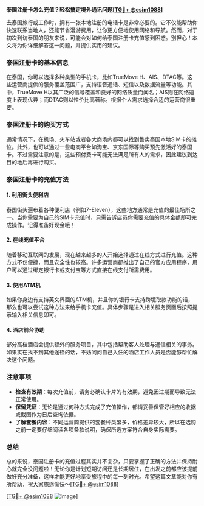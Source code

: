 **泰国注册卡怎么充值？轻松搞定境外通讯问题[[TG💪+ @esim1088](https://t.me/s/esim1088)]**

去泰国旅行或工作时，拥有一张本地注册的电话卡是非常必要的。它不仅能帮助你快速联系当地人，还能节省漫游费用，让你更方便地使用网络和导航。然而，对于初次到访泰国的朋友来说，可能会对如何给泰国注册卡充值感到困惑。别担心！本文将为你详细解答这一问题，并提供实用的建议。

### 泰国注册卡的基本信息

在泰国，你可以选择多种类型的手机卡，比如TrueMove H、AIS、DTAC等。这些运营商提供的服务覆盖范围广，支持语音通话、短信以及数据流量等功能。其中，TrueMove H以其广泛的信号覆盖和良好的网络质量而闻名；AIS则在网络速度上表现优异；而DTAC则以性价比高著称。根据个人需求选择合适的运营商很重要。

### 泰国注册卡的购买方式

通常情况下，在机场、火车站或者各大商场内都可以找到售卖泰国本地SIM卡的摊位。此外，也可以通过一些电商平台如淘宝、京东国际等购买预先激活好的泰国卡。不过需要注意的是，这些预付费卡可能无法满足所有人的需求，因此建议到达目的地后再进行购买。

### 泰国注册卡的充值方法

#### 1. 利用街头便利店
泰国街头遍布着各种便利店（例如7-Eleven），这些地方通常是充值的最佳场所之一。当你需要为自己的SIM卡充值时，只需告诉店员你需要充值的具体金额即可完成操作。记得准备好现金哦！

#### 2. 在线充值平台
随着移动互联网的发展，现在越来越多的人开始选择通过在线方式进行充值。这种方式不仅便捷，而且安全性也较高。许多运营商都推出了自己的官方应用程序，用户可以通过绑定银行卡或支付宝等方式直接在线支付所需费用。

#### 3. 使用ATM机
如果你身边有支持英文界面的ATM机，并且你的银行卡支持跨境取款功能的话，那么也可以尝试这种方法来给手机卡充值。具体步骤是进入相关服务页面后按照提示输入相关信息即可。

#### 4. 酒店前台协助
部分高档酒店会提供额外的服务项目，其中包括帮助客人处理与通信相关的事务。如果实在找不到其他途径的话，不妨问问自己入住的酒店工作人员是否能够帮忙解决这个问题。

### 注意事项

- **检查有效期**：每次充值前，请务必确认卡片的有效期，避免因过期而导致无法正常使用。
- **保留凭证**：无论是通过何种方式完成了充值操作，都请妥善保管好相应的收据或截图作为日后查询依据。
- **了解套餐内容**：不同运营商提供的套餐种类繁多，价格差异较大，所以在选购之前一定要仔细阅读各项条款说明，确保所选方案符合自身实际需要。

### 总结

总的来说，泰国注册卡的充值过程其实并不复杂，只要掌握了正确的方法并保持耐心就完全没问题啦！无论你是计划短期访问还是长期居住，在出发之前都应该提前做好充分准备，这样才能更好地享受旅程中的每一刻时光。希望这篇文章能对你有所帮助，祝大家旅途愉快～[[TG💪+ @esim1088](https://t.me/s/esim1088)]

[[TG💪+ @esim1088](https://t.me/s/esim1088) ![Image](https://i.postimg.cc/4NQfJmqS/Snipaste-2025-05-13-00-14-12.png)]
